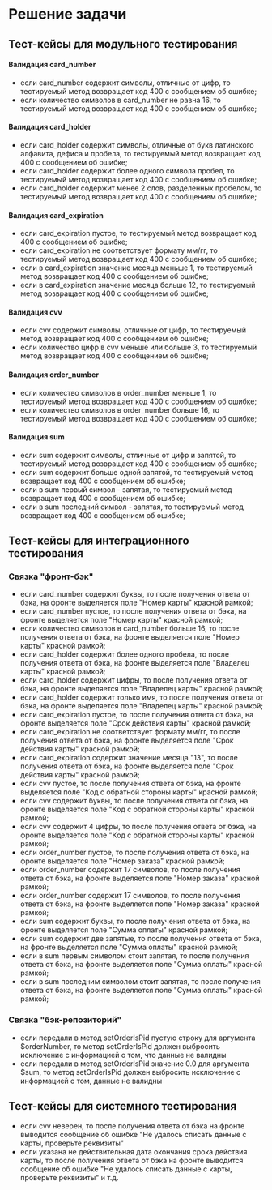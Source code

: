 # Решение задачи

## Тест-кейсы для модульного тестирования

#### Валидация card_number
- если card_number содержит символы, отличные от цифр, то тестируемый метод возвращает код 400 с сообщением об ошибке;
- если количество символов в card_number не равна 16, то тестируемый метод возвращает код 400 с сообщением об ошибке;

#### Валидация card_holder
- если card_holder содержит символы, отличные от букв латинского алфавита, дефиса и пробела, то тестируемый метод возвращает код 400 с сообщением об ошибке;
- если card_holder содержит более одного символа пробел, то тестируемый метод возвращает код 400 с сообщением об ошибке;
- если card_holder содержит менее 2 слов, разделенных пробелом, то тестируемый метод возвращает код 400 с сообщением об ошибке;

#### Валидация card_expiration
- если card_expiration пустое, то тестируемый метод возвращает код 400 с сообщением об ошибке;
- если card_expiration не соответствует формату мм/гг, то тестируемый метод возвращает код 400 с сообщением об ошибке;
- если в card_expiration значение месяца меньше 1, то тестируемый метод возвращает код 400 с сообщением об ошибке;
- если в card_expiration значение месяца больше 12, то тестируемый метод возвращает код 400 с сообщением об ошибке;

#### Валидация cvv
- если cvv содержит символы, отличные от цифр, то тестируемый метод возвращает код 400 с сообщением об ошибке;
- если количество цифр в cvv меньше или больше 3, то тестируемый метод возвращает код 400 с сообщением об ошибке;

#### Валидация order_number
- если количество символов в order_number меньше 1, то тестируемый метод возвращает код 400 с сообщением об ошибке;
- если количество символов в order_number больше 16, то тестируемый метод возвращает код 400 с сообщением об ошибке;

#### Валидация sum
- если sum содержит символы, отличные от цифр и запятой, то тестируемый метод возвращает код 400 с сообщением об ошибке;
- если sum содержит больше одной запятой, то тестируемый метод возвращает код 400 с сообщением об ошибке;
- если в sum первый символ - запятая, то тестируемый метод возвращает код 400 с сообщением об ошибке;
- если в sum последний символ - запятая, то тестируемый метод возвращает код 400 с сообщением об ошибке;

## Тест-кейсы для интеграционного тестирования

### Связка "фронт-бэк"
- если card_number содержит буквы, то после получения ответа от бэка, на фронте выделяется поле "Номер карты" красной рамкой;
- если card_number пустое, то после получения ответа от бэка, на фронте выделяется поле "Номер карты" красной рамкой;
- если количество символов в card_number больше 16, то после получения ответа от бэка, на фронте выделяется поле "Номер карты" красной рамкой;
- если card_holder содержит более одного пробела, то после получения ответа от бэка, на фронте выделяется поле "Владелец карты" красной рамкой;
- если card_holder содержит цифры, то после получения ответа от бэка, на фронте выделяется поле "Владелец карты" красной рамкой;
- если card_holder содержит только имя, то после получения ответа от бэка, на фронте выделяется поле "Владелец карты" красной рамкой;
- если card_expiration пустое, то после получения ответа от бэка, на фронте выделяется поле "Срок действия карты" красной рамкой;
- если card_expiration не соответствует формату мм/гг, то после получения ответа от бэка, на фронте выделяется поле "Срок действия карты" красной рамкой;
- если card_expiration содержит значение месяца "13", то после получения ответа от бэка, на фронте выделяется поле "Срок действия карты" красной рамкой;
- если cvv пустое, то после получения ответа от бэка, на фронте выделяется поле "Код с обратной стороны карты" красной рамкой;
- если cvv содержит буквы, то после получения ответа от бэка, на фронте выделяется поле "Код с обратной стороны карты" красной рамкой;
- если cvv содержит 4 цифры, то после получения ответа от бэка, на фронте выделяется поле "Код с обратной стороны карты" красной рамкой;
- если order_number пустое, то после получения ответа от бэка, на фронте выделяется поле "Номер заказа" красной рамкой;
- если order_number содержит 17 символов, то после получения ответа от бэка, на фронте выделяется поле "Номер заказа" красной рамкой;
- если order_number содержит 17 символов, то после получения ответа от бэка, на фронте выделяется поле "Номер заказа" красной рамкой;
- если sum содержит буквы, то после получения ответа от бэка, на фронте выделяется поле "Сумма оплаты" красной рамкой;
- если sum содержит две запятые, то после получения ответа от бэка, на фронте выделяется поле "Сумма оплаты" красной рамкой;
- если в sum первым символом стоит запятая, то после получения ответа от бэка, на фронте выделяется поле "Сумма оплаты" красной рамкой;
- если в sum последним символом стоит запятая, то после получения ответа от бэка, на фронте выделяется поле "Сумма оплаты" красной рамкой;

### Связка "бэк-репозиторий"
- если передали в метод setOrderIsPid пустую строку для аргумента $orderNumber, то метод setOrderIsPid должен выбросить исключение с информацией о том, что данные не валидны
- если передали в метод setOrderIsPid значение 0.0 для аргумента $sum, то метод setOrderIsPid должен выбросить исключение с информацией о том, данные не валидны

## Тест-кейсы для системного тестирования
- если cvv неверен, то после получения ответа от бэка на фронте выводится сообщение об ошибке "Не удалось списать данные с карты, проверьте реквизиты"
- если указана не действительная дата окончания срока действия карты, то после получения ответа от бэка на фронте выводится сообщение об ошибке "Не удалось списать данные с карты, проверьте реквизиты"
и т.д.
